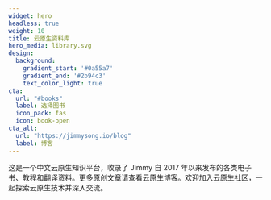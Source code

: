 ```yaml
---
widget: hero
headless: true
weight: 10
title: 云原生资料库
hero_media: library.svg
design:
  background:
    gradient_start: '#0a55a7'
    gradient_end: '#2b94c3'
    text_color_light: true
cta:
  url: "#books"
  label: 选择图书
  icon_pack: fas
  icon: book-open
cta_alt:
  url: "https://jimmysong.io/blog"
  label: 博客
---
```


这是一个中文云原生知识平台，收录了 Jimmy 自 2017 年以来发布的各类电子书、教程和翻译资料。更多原创文章请查看云原生博客。欢迎加入[云原生社区](https://cloudnative.to)，一起探索云原生技术并深入交流。

</br>
